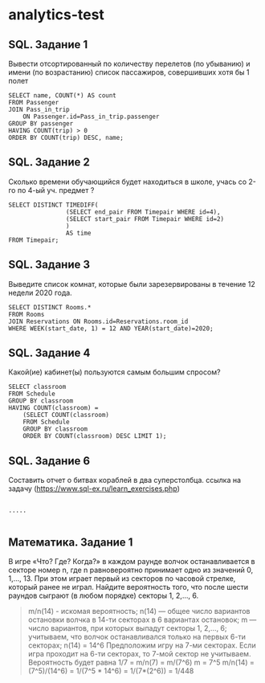 # analytics-test
## SQL. Задание 1
Вывести отсортированный по количеству перелетов (по убыванию) 
и имени (по возрастанию) список пассажиров, совершивших хотя бы 1 полет
```
SELECT name, COUNT(*) AS count  
FROM Passenger
JOIN Pass_in_trip
    ON Passenger.id=Pass_in_trip.passenger
GROUP BY passenger
HAVING COUNT(trip) > 0
ORDER BY COUNT(trip) DESC, name;
```

## SQL. Задание 2
Сколько времени обучающийся будет находиться в школе, 
учась со 2-го по 4-ый уч. предмет ?
```
SELECT DISTINCT TIMEDIFF( 
                (SELECT end_pair FROM Timepair WHERE id=4),
                (SELECT start_pair FROM Timepair WHERE id=2)
                ) 
                AS time
FROM Timepair;
```

## SQL. Задание 3
Выведите список комнат, которые были зарезервированы в течение 12 недели 2020 года.
```
SELECT DISTINCT Rooms.*
FROM Rooms
JOIN Reservations ON Rooms.id=Reservations.room_id
WHERE WEEK(start_date, 1) = 12 AND YEAR(start_date)=2020;
```

## SQL. Задание 4
Какой(ие) кабинет(ы) пользуются самым большим спросом?
```
SELECT classroom 
FROM Schedule
GROUP BY classroom
HAVING COUNT(classroom) = 
    (SELECT COUNT(classroom) 
    FROM Schedule 
    GROUP BY classroom
    ORDER BY COUNT(classroom) DESC LIMIT 1);
```

## SQL. Задание 6
Cоставить отчет о битвах кораблей в два суперстолбца. ссылка на задачу
(https://www.sql-ex.ru/learn_exercises.php)
```

.....


```
## Математика. Задание 1
В игре «Что? Где? Когда?» в каждом раунде волчок останавливается в секторе номер n, 
где n равновероятно принимает одно из значений 0, 1,..., 13. 
При этом играет первый из секторов по часовой стрелке, который ранее не играл. Найдите вероятность того, 
что после шести раундов сыграют (в любом порядке) секторы 1, 2,..., 6.

> m/n(14) - искомая вероятность;
> n(14) — общее число вариантов остановки волчка в 14-ти секторах в 6 вариантах остановок;
> m — число вариантов, при которых выпадут секторы 1, 2,..., 6; учитываем, что волчок останавливался только на первых 6-ти секторах;
> n(14) = 14^6
> Предположим игру на 7-ми секторах. Если игра проходит на 6-ти секторах, то 7-мой сектор не учитываем. 
> Вероятность будет равна 1/7 = m/n(7) = m/(7^6)
> m = 7^5
> m/n(14) = (7^5)/(14^6) = 1/(7^5 * 14^6) = 1/(7*(2^6)) = 1/448
